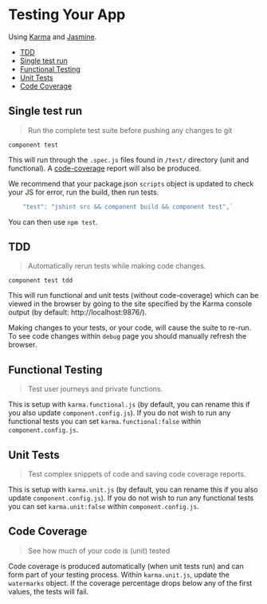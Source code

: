 # Testing Your App

Using [Karma](http://karma-runner.github.io/0.12/index.html) and [Jasmine](http://jasmine.github.io/2.2/introduction.html).

 * [TDD](#tdd)
 * [Single test run](#single-test-run)
 * [Functional Testing](#functional-testing)
 * [Unit Tests](#unit-tests)
 * [Code Coverage](#code-coverage)

## Single test run

> Run the complete test suite before pushing any changes to git

`component test`

This will run through the `.spec.js` files found in `/test/` directory (unit and functional).
A [code-coverage](#code-coverage) report will also be produced.

We recommend that your package.json `scripts` object is updated to check your JS for error, run the build, then run tests.

```javascript
    "test": "jshint src && component build && component test",`
```

You can then use `npm test`.

## TDD

> Automatically rerun tests while making code changes.

`component test tdd`

This will run functional and unit tests (without code-coverage) which can be viewed in the browser by going to the site specified by the Karma console output (by default: http://localhost:9876/).

Making changes to your tests, or your code, will cause the suite to re-run.  To see code changes within `debug` page you should manually refresh the browser.

## Functional Testing

> Test user journeys and private functions.

This is setup with `karma.functional.js` (by default, you can rename this if you also update `component.config.js`).
If you do not wish to run any functional tests you can set `karma.functional:false` within `component.config.js`.

## Unit Tests

> Test complex snippets of code and saving code coverage reports.

This is setup with `karma.unit.js` (by default, you can rename this if you also update `component.config.js`).
If you do not wish to run any functional tests you can set `karma.unit:false` within `component.config.js`.

## Code Coverage

> See how much of your code is (unit) tested

Code coverage is produced automatically (when unit tests run) and can form part of your testing process.
Within `karma.unit.js`, update the `watermarks` object.
If the coverage percentage drops below any of the first values, the tests will fail.

